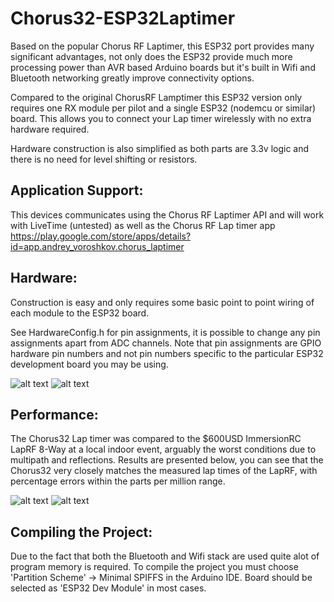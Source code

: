 # Chorus32-ESP32Laptimer

Based on the popular Chorus RF Laptimer, this ESP32 port provides many significant advantages, not only does the ESP32 provide much more processing power than AVR based Arduino boards but it's built in Wifi and Bluetooth networking greatly improve connectivity options. 

Compared to the original ChorusRF Lamptimer this ESP32 version only requires one RX module per pilot and a single ESP32 (nodemcu or similar) board. This allows you to connect your Lap timer wirelessly with no extra hardware required. 

Hardware construction is also simplified as both parts are 3.3v logic and there is no need for level shifting or resistors.  

Application Support:
-----
This devices communicates using the Chorus RF Laptimer API and will work with LiveTime (untested) as well as the Chorus RF Lap timer  app 
https://play.google.com/store/apps/details?id=app.andrey_voroshkov.chorus_laptimer


Hardware:
-----
Construction is easy and only requires some basic point to point wiring of each module to the ESP32 board.

See HardwareConfig.h for pin assignments, it is possible to change any pin assignments apart from ADC channels. Note that pin assignments are GPIO hardware pin numbers and not pin numbers specific to the particular ESP32 development board you may be using. 

![alt text](https://raw.githubusercontent.com/AlessandroAU/Chorus32-ESP32LapTimer/master/hardwareImage1.png)
![alt text](https://raw.githubusercontent.com/AlessandroAU/Chorus32-ESP32LapTimer/master/HardwareImage2.png)


Performance:
-----
The Chorus32 Lap timer was compared to the $600USD ImmersionRC LapRF 8-Way at a local indoor event, arguably the worst conditions due to multipath and reflections. Results are presented below, you can see that the Chorus32 very closely matches the measured lap times of the LapRF, with percentage errors within the parts per million range. 

![alt text](https://raw.githubusercontent.com/AlessandroAU/Chorus32-ESP32LapTimer/master/Comparison1.png)
![alt text](https://raw.githubusercontent.com/AlessandroAU/Chorus32-ESP32LapTimer/master/Comparison2.png)

Compiling the Project:
-----
Due to the fact that both the Bluetooth and Wifi stack are used quite alot of program memory is required. To compile the project you must choose 'Partition Scheme' -> Minimal SPIFFS in the Arduino IDE. Board should be selected as 'ESP32 Dev Module' in most cases.
